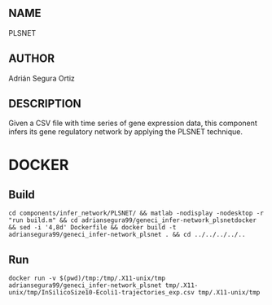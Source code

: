 ## NAME

PLSNET

## AUTHOR

Adrián Segura Ortiz

## DESCRIPTION

Given a CSV file with time series of gene expression data, this component infers its gene regulatory network by applying the PLSNET technique.

# DOCKER

## Build

```
cd components/infer_network/PLSNET/ && matlab -nodisplay -nodesktop -r "run build.m" && cd adriansegura99/geneci_infer-network_plsnetdocker && sed -i '4,8d' Dockerfile && docker build -t adriansegura99/geneci_infer-network_plsnet . && cd ../../../../..
```

## Run

```
docker run -v $(pwd)/tmp:/tmp/.X11-unix/tmp adriansegura99/geneci_infer-network_plsnet tmp/.X11-unix/tmp/InSilicoSize10-Ecoli1-trajectories_exp.csv tmp/.X11-unix/tmp
```
